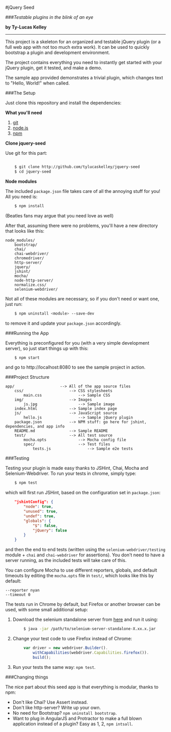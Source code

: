 #jQuery Seed

###*Testable plugins in the blink of an eye*

**by Ty-Lucas Kelley**

---

This project is a skeleton for an organized and testable jQuery plugin (or a full web app with not too much extra work). 
It can be used to quickly bootstrap a plugin and development environment.

The project contains everything you need to instantly get started with your jQuery plugin, get it tested, and make a demo.

The sample app provided demonstrates a trivial plugin, which changes text to "Hello, World!" when called.

###The Setup

Just clone this repository and install the dependencies:

**What you'll need**

1. [git](http://git-scm.com/)
2. [node.js](http://nodejs.org/)
3. [npm](https://www.npmjs.org/)

**Clone jquery-seed**

Use git for this part:

```sh

    $ git clone http://github.com/tylucaskelley/jquery-seed
    $ cd jquery-seed
```

**Node modules**

The included `package.json` file takes care of all the annoying stuff for you! All you need is:

```sh
    $ npm install
```
    
(Beatles fans may argue that you need love as well)

After that, assuming there were no problems, you'll have a new directory that looks like this:

    node_modules/
        bootstrap/
        chai/
        chai-webdriver/
        chromedriver/
        http-server/
        jquery/
        jshint/
        mocha/
        node-http-server/
        normalize.css/
        selenium-webdriver/
        
Not all of these modules are necessary, so if you don't need or want one, just run:

```sh
    $ npm uninstall <module> --save-dev
```

to remove it and update your `package.json` accordingly.

###Running the App

Everything is preconfigured for you (with a very simple development server), so just start things up with this:

```sh
    $ npm start
```
    
and go to http://localhost:8080 to see the sample project in action.

###Project Structure

    app/                    --> All of the app source files
        css/                    --> CSS stylesheets
            main.css                --> Sample CSS
        img/                    --> Images
            js.jpg                  --> Sample image
        index.html              --> Sample index page
        js/                     --> JavaScript source
            hello.js                --> Sample jQuery plugin
        package.json            --> NPM stuff: go here for jshint, dependencies, and app info
        README.md               --> Sample README
        test/                   --> All test source
            mocha.opts              --> Mocha config file
            spec/                   --> Test files
                tests.js                --> Sample e2e tests
                
###Testing

Testing your plugin is made easy thanks to JSHint, Chai, Mocha and Selenium-Webdriver. To run your tests in chrome, simply type:

```sh
    $ npm test
```
    
which will first run JSHint, based on the configuration set in `package.json`:

```json
    "jshintConfig": {
        "node": true,
        "unused": true,
        "undef": true,
        "globals": {
            "$": false,
            "jQuery": false
        }
    }
```

and then the end to end tests (written using the `selenium-webdriver/testing` module + `chai` and `chai-webdriver` for assertions). 
You don't need to have a server running, as the included tests will take care of this.

You can configure Mocha to use different reporters, globals, and default timeouts by editing the `mocha.opts` file in `test/`, which looks like this by default:

    --reporter nyan
    --timeout 0

The tests run in Chrome by default, but Firefox or another browser can be used, with some small additional setup:

1. Download the selenium standalone server from [here](http://selenium-release.storage.googleapis.com/index.html) and run it using:

```sh
        $ java -jar /path/to/selenium-server-standalone-X.xx.x.jar
```
     
2. Change your test code to use Firefox instead of Chrome:

```js
        var driver = new webdriver.Builder().
            withCapabilities(webdriver.Capabilities.firefox()).
            build();
```
     
3. Run your tests the same way: `npm test`.

###Changing things

The nice part about this seed app is that everything is modular, thanks to npm:

* Don't like Chai? Use Assert instead.
* Don't like http-server? Write up your own.
* No need for Bootstrap? `npm uninstall bootstrap`.
* Want to plug in AngularJS and Protractor to make a full blown application instead of a plugin? Easy as 1, 2, `npm intsall`.